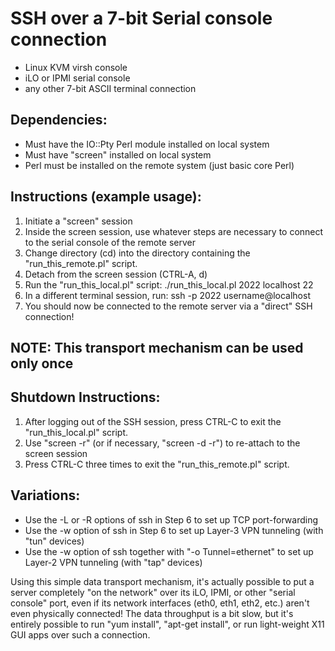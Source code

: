 # SSH over a 7-bit Serial console connection
 * Linux KVM virsh console
 * iLO or IPMI serial console
 * any other 7-bit ASCII terminal connection

## Dependencies:
  * Must have the IO::Pty Perl module installed on local system
  * Must have "screen" installed on local system
  * Perl must be installed on the remote system (just basic core Perl)

## Instructions (example usage):
  1. Initiate a "screen" session
  2. Inside the screen session, use whatever steps are necessary to connect to the serial console of the remote server
  3. Change directory (cd) into the directory containing the "run_this_remote.pl" script.
  4. Detach from the screen session (CTRL-A, d)
  5. Run the "run_this_local.pl" script:  ./run_this_local.pl 2022 localhost 22
  6. In a different terminal session, run:  ssh -p 2022 username@localhost
  7. You should now be connected to the remote server via a "direct" SSH connection!

## NOTE: This transport mechanism can be used only once

## Shutdown Instructions:
  1. After logging out of the SSH session, press CTRL-C to exit the "run_this_local.pl" script.
  2. Use "screen -r" (or if necessary, "screen -d -r") to re-attach to the screen session
  3. Press CTRL-C three times to exit the "run_this_remote.pl" script.

## Variations:
  * Use the -L or -R options of ssh in Step 6 to set up TCP port-forwarding
  * Use the -w option of ssh in Step 6 to set up Layer-3 VPN tunneling (with "tun" devices)
  * Use the -w option of ssh together with "-o Tunnel=ethernet" to set up Layer-2 VPN tunneling (with "tap" devices)

Using this simple data transport mechanism, it's actually possible to put a server
completely "on the network" over its iLO, IPMI, or other "serial console" port, even if
its network interfaces (eth0, eth1, eth2, etc.) aren't even physically connected!  The
data throughput is a bit slow, but it's entirely possible to run "yum install", "apt-get install",
or run light-weight X11 GUI apps over such a connection.
